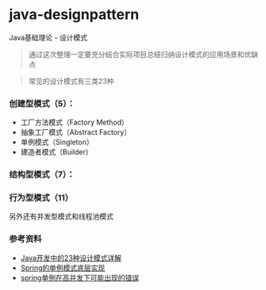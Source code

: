 # java-designpattern
Java基础理论 - 设计模式

> 通过这次整理一定要充分结合实际项目总结归纳设计模式的应用场景和优缺点

> 常见的设计模式有三类23种

### 创建型模式（5）：
- 工厂方法模式（Factory Method）
- 抽象工厂模式（Abstract Factory）
- 单例模式（Singleton）
- 建造者模式（Builder）

### 结构型模式（7）：

### 行为型模式（11）

另外还有并发型模式和线程池模式





### 参考资料

 - [Java开发中的23种设计模式详解](http://blog.csdn.net/doymm2008/article/details/13288067)
 - [Spring的单例模式底层实现](http://blog.csdn.net/cs408/article/details/48982085)
 - [spring单例在高并发下可能出现的错误](http://www.cnblogs.com/atwanli/articles/4740184.html)

